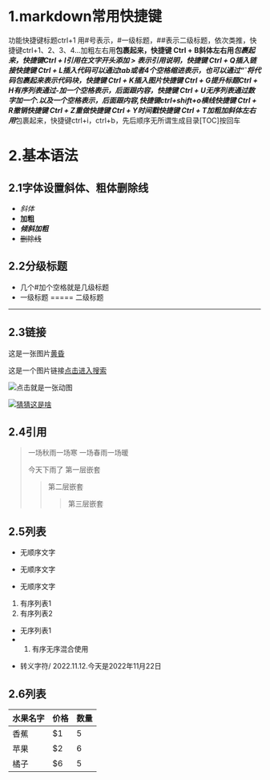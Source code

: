 # 1.markdown常用快捷键
功能快捷键标题ctrl+1 用#号表示，#一级标题，##表示二级标题，依次类推，快捷键ctrl+1、2、3、4…加粗左右用**包裹起来，快捷键 Ctrl + B斜体左右用*包裹起来，快捷键Ctrl + I引用在文字开头添加 > 表示引用说明，快捷键 Ctrl + Q插入链接快捷键 Ctrl + L插入代码可以通过tab或者4个空格缩进表示，也可以通过“`将代码包裹起来表示代码块，快捷键 Ctrl + K插入图片快捷键 Ctrl + G提升标题Ctrl + H有序列表通过-加一个空格表示，后面跟内容，快捷键 Ctrl + U无序列表通过数字加一个.以及一个空格表示，后面跟内容,快捷键ctrl+shift+o横线快捷键 Ctrl + R撤销快捷键 Ctrl + Z重做快捷键 Ctrl + Y时间戳快捷键 Ctrl + T加粗加斜体左右用***包裹起来，快捷键ctrl+i，ctrl+b，先后顺序无所谓生成目录[TOC]按回车
# 2.基本语法
## 2.1字体设置斜体、粗体删除线
- *斜体*
- **加粗**
- ***倾斜加粗***
- ~~删除线~~
## 2.2分级标题
- 几个#加个空格就是几级标题
- 一级标题
=====
二级标题
---------
## 2.3链接
这是一张图片[黄昏](https://img1.baidu.com/it/u=3009731526,373851691&fm=253&fmt=auto&app=138&f=JPEG?w=800&h=500)

这是一个图片链接[点击进入搜索](https://www.baidu.com/s?wd=%E5%9B%BE%E7%89%87&ie=utf-8&tn=15007414_2_pg "最好的图片网站")

![点击就是一张动图](https://www.google.com.hk/url?sa=i&url=https%3A%2F%2Ffashion.sina.com.cn%2Fstyle%2Fman%2F2020-12-15%2F2056%2Fdoc-iiznezxs6390177.shtml&psig=AOvVaw2Fb6F2VcQgiyV2_SHc4C7z&ust=1668330745133000&source=images&cd=vfe&ved=0CAwQjRxqFwoTCNCW4s-mqPsCFQAAAAAdAAAAABAE)

[![猜猜这是啥](https://www.google.com.hk/url?sa=i&url=http%3A%2F%2Fwww.mylucai.com%2Fshushipeifang%2F1223.html&psig=AOvVaw1sc4cgUsn6OA2KFqZs0m6W&ust=1668329974588000&source=images&cd=vfe&ved=0CAwQjRxqFwoTCMjhpOCjqPsCFQAAAAAdAAAAABAE "猪头")](https://www.google.com.hk/search?q=%E7%8C%AA%E5%A4%B4&oq=%E7%8C%AA%E5%A4%B4&aqs=chrome..69i57j46i512j0i512l3j46i175i199i512j0i512l4.1297j0j15&sourceid=chrome&ie=UTF-8#imgrc=woTUBI3e4uJ4vM)
## 2.4引用
> 一场秋雨一场寒
> 一场春雨一场暖
>  
> 今天下雨了
> 第一层嵌套
>> 第二层嵌套
>>> 第三层嵌套
## 2.5列表
* 无顺序文字
+ 无顺序文字
- 无顺序文字
1. 有序列表1
2. 有序列表2
* 无序列表1
* 1. 有序无序混合使用
- 转义字符/
2022\.11\.12.今天是2022年11月22日
## 2.6列表
|水果名字|价格| 数量|
|---|---|---|
|香蕉|$1|5|
|苹果|$2|6|
|橘子|$6|5|
